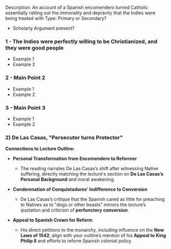 Description: An account of a Spanish encomendero turned Catholic essentially ratting out the immorality and depravity that the Indies were being treated with
Type: Primary or Secondary?
- Scholarly Argument present?
### 1 - The Indies were perfectly willing to be Christianized, and they were good people
- Example 1
- Example 2
### 2 - Main Point 2
- Example 1
- Example 2
### 3 - Main Point 3
- Example 1
- Example 2
### 2) **De Las Casas, "Persecutor turns Protector"**

**Connections to Lecture Outline:**

- **Personal Transformation from Encomendero to Reformer**
    
    - The reading narrates De Las Casas’s shift after witnessing Native suffering, directly matching the lecture's section on **De Las Casas’s Personal Background** and moral awakening.
        
- **Condemnation of Conquistadores’ Indifference to Conversion**
    
    - De Las Casas’s critique that the Spanish cared as little for preaching to Natives as to "dogs or other beasts" mirrors the lecture’s quotation and criticism of **perfunctory conversion**.
        
- **Appeal to Spanish Crown for Reform**
    
    - His direct petitions to the monarchy, including influence on the **New Laws of 1542**, align with your outline’s mention of his **Appeal to King Philip II** and efforts to reform Spanish colonial policy.